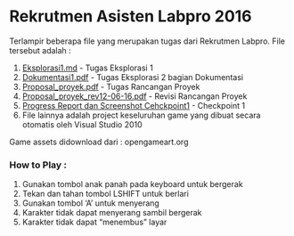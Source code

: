 # Rekrutmen Asisten Labpro 2016
Terlampir beberapa file yang merupakan tugas dari Rekrutmen Labpro. File tersebut adalah :

1. [Eksplorasi1.md] - Tugas Eksplorasi 1
2. [Dokumentasi1.pdf] - Tugas Eksplorasi 2 bagian Dokumentasi
3. [Proposal_proyek.pdf] - Tugas Rancangan Proyek
4. [Proposal_proyek_rev12-06-16.pdf] - Revisi Rancangan Proyek
5. [Progress Report dan Screenshot Cehckpoint1] - Checkpoint 1
6. File lainnya adalah project keseluruhan game yang dibuat secara otomatis oleh Visual Studio 2010

Game assets didownload dari : opengameart.org

### How to Play :
1. Gunakan tombol anak panah pada keyboard untuk bergerak
2. Tekan dan tahan tombol LSHIFT untuk berlari
3. Gunakan tombol ‘A’ untuk menyerang
4. Karakter tidak dapat menyerang sambil bergerak
5. Karakter tidak dapat “menembus” layar

[Eksplorasi1.md]: <https://github.com/martinock/rekrutmen-labpro/blob/master/Eksplorasi1.md>
[Dokumentasi1.pdf]: <https://github.com/martinock/rekrutmen-labpro/blob/master/Dokumentasi1.pdf>
[Proposal_proyek.pdf]: <https://github.com/martinock/rekrutmen-labpro/blob/master/Proposal_proyek.pdf>
[Proposal_proyek_rev12-06-16.pdf]: <https://github.com/martinock/rekrutmen-labpro/blob/master/Proposal_proyek_rev12-06-16.pdf>
[Progress Report dan Screenshot Cehckpoint1]: <https://github.com/martinock/rekrutmen-labpro/blob/master/Progress%20Report%20dan%20Screenshot%20Cehckpoint1.pdf>
